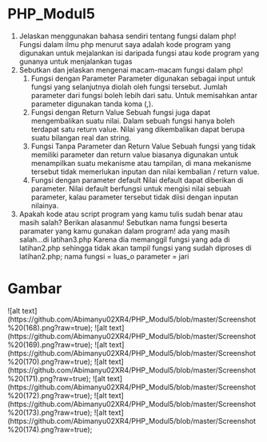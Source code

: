 # PHP_Modul5
1. Jelaskan menggunakan bahasa sendiri tentang fungsi dalam php!
    Fungsi dalam ilmu php menurut saya adalah kode program yang digunakan untuk mejalankan isi daripada fungsi atau kode program yang 
    gunanya untuk menjalankan tugas
2. Sebutkan dan jelaskan mengenai macam-macam fungsi dalam php! 
    1. Fungsi dengan Parameter
         Parameter digunakan sebagai input untuk fungsi yang selanjutnya diolah oleh fungsi
         tersebut. Jumlah parameter dari fungsi boleh lebih dari satu. Untuk memisahkan antar
        parameter digunakan tanda koma (,).
    2. Fungsi dengan Return Value
          Sebuah fungsi juga dapat mengembalikan suatu nilai. Dalam sebuah fungsi hanya boleh
          terdapat satu return value. Nilai yang dikembalikan dapat berupa suatu bilangan real dan
          string.
    3. Fungsi Tanpa Parameter dan Return Value
          Sebuah fungsi yang tidak memiliki parameter dan return value biasanya digunakan untuk
          menampilkan suatu mekanisme atau tampilan, di mana mekanisme tersebut tidak
          memerlukan inputan dan nilai kembalian / return value.
    4. Fungsi dengan parameter default
          Nilai default dapat diberikan di parameter. Nilai default berfungsi untuk mengisi nilai
          sebuah parameter, kalau parameter tersebut tidak diisi dengan inputan nilainya.
3. Apakah kode atau script program yang kamu tulis sudah benar atau masih salah? Berikan alasanmu! 
Sebutkan nama fungsi beserta paramater yang kamu gunakan dalam program!
  ada yang masih salah...di latihan3.php Karena dia memanggil fungsi yang ada di latihan2.php sehingga tidak akan tampil
  fungsi yang sudah diproses di latihan2.php;
  nama fungsi = luas_o
  parameter = jari
  
  <h1>Gambar</h1>
  ![alt text](https://github.com/Abimanyu02XR4/PHP_Modul5/blob/master/Screenshot%20(168).png?raw=true);
  ![alt text](https://github.com/Abimanyu02XR4/PHP_Modul5/blob/master/Screenshot%20(169).png?raw=true);
  ![alt text](https://github.com/Abimanyu02XR4/PHP_Modul5/blob/master/Screenshot%20(170).png?raw=true);
  ![alt text](https://github.com/Abimanyu02XR4/PHP_Modul5/blob/master/Screenshot%20(171).png?raw=true);
  ![alt text](https://github.com/Abimanyu02XR4/PHP_Modul5/blob/master/Screenshot%20(172).png?raw=true);
  ![alt text](https://github.com/Abimanyu02XR4/PHP_Modul5/blob/master/Screenshot%20(173).png?raw=true);
  ![alt text](https://github.com/Abimanyu02XR4/PHP_Modul5/blob/master/Screenshot%20(174).png?raw=true);
